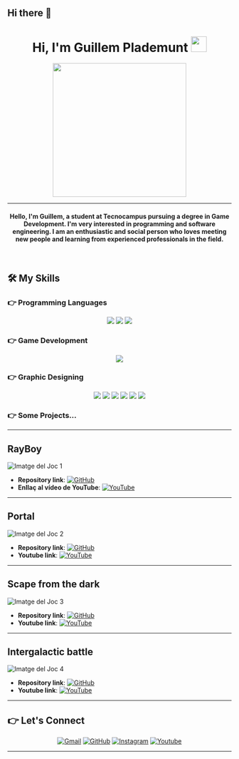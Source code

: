 ## Hi there 👋

<h1 align="center">Hi, I'm Guillem Plademunt <img src="https://media.giphy.com/media/hvRJCLFzcasrR4ia7z/giphy.gif" width="35"></h1>
<p align="center">
  <img src="https://media.giphy.com/media/qgQUggAC3Pfv687qPC/giphy.gif" width="300" />
</p>
<hr/>
<h4 align="center">Hello, I'm Guillem, a student at Tecnocampus pursuing a degree in Game Development. I'm very interested in programming and software engineering. I am an enthusiastic and social person who loves meeting new people and learning from experienced professionals in the field.</h4>
<br/>

## 🛠️ My Skills

### 👉 Programming Languages
<p align="center">
  <img src="https://img.shields.io/badge/C%23-239120?style=for-the-badge&logo=c-sharp&logoColor=white" />
  <img src="https://img.shields.io/badge/C%2B%2B-00599C?style=for-the-badge&logo=c%2B%2B&logoColor=white" />
  <img src="https://img.shields.io/badge/Lua-2C2D72?style=for-the-badge&logo=lua&logoColor=white" />
</p>

### 👉 Game Development
<p align="center">
  <img src="https://img.shields.io/badge/Unity-100000?style=for-the-badge&logo=unity&logoColor=white" />
</p>

### 👉 Graphic Designing
<p align="center">
  <img src="https://img.shields.io/badge/3ds%20Max-0078D7?style=for-the-badge&logo=autodesk&logoColor=white" />
  <img src="https://img.shields.io/badge/Mudbox-DC143C?style=for-the-badge&logo=autodesk&logoColor=white" />
  <img src="https://img.shields.io/badge/Substance-FF6C37?style=for-the-badge&logo=adobe&logoColor=white" />
  <img src="https://img.shields.io/badge/Photoshop-31A8FF?style=for-the-badge&logo=adobe-photoshop&logoColor=white" />
  <img src="https://img.shields.io/badge/Illustrator-FF9A00?style=for-the-badge&logo=adobe-illustrator&logoColor=white" />
  <img src="https://img.shields.io/badge/Canva-00C4CC?style=for-the-badge&logo=canva&logoColor=white" />
</p>

### 👉 Some Projects...
<p align="center">

---

## RayBoy
![Imatge del Joc 1]("C:\FEINA\GITHUB\IMATGES\RAYBOY.png")
- **Repository link**: [![GitHub](https://img.shields.io/badge/GitHub-NomDelRepositori-24292F?style=for-the-badge&logo=github&logoColor=white)](https://github.com/usuari/joc1)
- **Enllaç al vídeo de YouTube**: [![YouTube](https://img.shields.io/badge/YouTube-NomDelVideo-FF0000?style=for-the-badge&logo=youtube&logoColor=white)](https://www.youtube.com/enllaçdelvideo)

---

## Portal
![Imatge del Joc 2](enllaç-a-la-teva-imatge2.jpg)
- **Repository link**: [![GitHub](https://img.shields.io/badge/GitHub-NomDelRepositori-24292F?style=for-the-badge&logo=github&logoColor=white)](https://github.com/usuari/joc2)
- **Youtube link**: [![YouTube](https://img.shields.io/badge/YouTube-NomDelVideo-FF0000?style=for-the-badge&logo=youtube&logoColor=white)](https://www.youtube.com/enllaçdelvideo2)

---

## Scape from the dark
![Imatge del Joc 3](enllaç-a-la-teva-imatge3.jpg)
- **Repository link**: [![GitHub](https://img.shields.io/badge/GitHub-NomDelRepositori-24292F?style=for-the-badge&logo=github&logoColor=white)](https://github.com/usuari/joc3)
- **Youtube link**: [![YouTube](https://img.shields.io/badge/YouTube-NomDelVideo-FF0000?style=for-the-badge&logo=youtube&logoColor=white)](https://www.youtube.com/enllaçdelvideo3)

---

## Intergalactic battle
![Imatge del Joc 4](enllaç-a-la-teva-imatge3.jpg)
- **Repository link**: [![GitHub](https://img.shields.io/badge/GitHub-NomDelRepositori-24292F?style=for-the-badge&logo=github&logoColor=white)](https://github.com/usuari/joc3)
- **Youtube link**: [![YouTube](https://img.shields.io/badge/YouTube-NomDelVideo-FF0000?style=for-the-badge&logo=youtube&logoColor=white)](https://www.youtube.com/enllaçdelvideo3)

---

## 👉️ Let's Connect
<p align="center">
	<a href="mailto:gplademunt@gmail.com"><img src="https://img.icons8.com/bubbles/50/000000/gmail.png" alt="Gmail"/></a>
	<a href="https://github.com/gplademunt"><img src="https://img.icons8.com/bubbles/50/000000/github.png" alt="GitHub"/></a>
	<a href="https://instagram.com/gplademunt7"><img src="https://img.icons8.com/bubbles/50/000000/instagram.png" alt="Instagram"/></a>
	<a href="https://www.youtube.com/channel/gplademunt"><img src="https://img.icons8.com/bubbles/50/000000/youtube.png" alt="Youtube"/></a>
</p>

<hr/>

